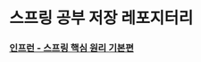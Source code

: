 # 스프링 공부 저장 레포지터리 

### [인프런 - 스프링 핵심 원리 기본편](https://github.com/unggu0704/spring-study/tree/main/infrean)
